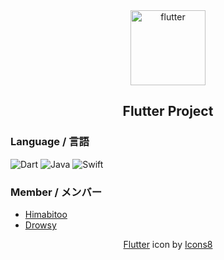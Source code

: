 <div align="center">
  <img width="120" height="120" src="https://img.icons8.com/fluency/120/flutter.png" alt="flutter"/>
  <h2>Flutter Project</h2>
</div>

### Language / 言語
![Dart](https://img.shields.io/badge/dart-black?style=for-the-badge&logo=dart)
![Java](https://img.shields.io/badge/java-black?style=for-the-badge&logo=openjdk)
![Swift](https://img.shields.io/badge/swift-black?style=for-the-badge&logo=swift)

### Member / メンバー
- <a href="https://github.com/Himabitoo">Himabitoo</a>
- <a href="https://github.com/Drowsy00">Drowsy</a>


<div align="center"><a  href="https://icons8.com/icon/pCvIfmctRaY8/flutter">Flutter</a> icon by <a href="https://icons8.com">Icons8</a></div>
